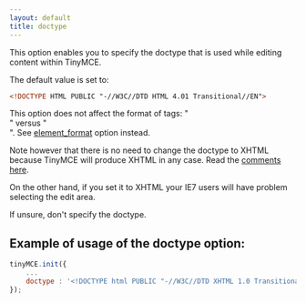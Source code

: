 ```yaml
---
layout: default
title: doctype
---
```


This option enables you to specify the doctype that is used while editing content within TinyMCE.

The default value is set to:

```html
<!DOCTYPE HTML PUBLIC "-//W3C//DTD HTML 4.01 Transitional//EN">
```

This option does not affect the format of tags: "<br>" versus "<br />". See [element_format](https://www.tinymce.com/docs-3x/reference/configuration/Configuration3x@element_format/) option instead.

Note however that there is no need to change the doctype to XHTML because TinyMCE will produce XHTML in any case. Read the [comments here](http://archive.tinymce.com/forum/viewtopic.php?id=15069).

On the other hand, if you set it to XHTML your IE7 users will have problem selecting the edit area.

If unsure, don't specify the doctype.

## Example of usage of the doctype option:

```js
tinyMCE.init({
	...
	doctype : '<!DOCTYPE html PUBLIC "-//W3C//DTD XHTML 1.0 Transitional//EN" "http://www.w3.org/TR/xhtml1/DTD/xhtml1-transitional.dtd">'
});
```
